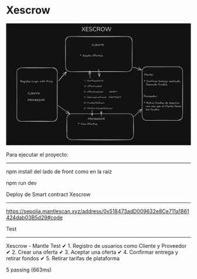 # Xescrow



![alt text](image.png)



Para ejecutar el proyecto:
*******************************

npm install del lado de front como en la raíz

npm run dev

Deploy de Smart contract Xescrow
*******************************

https://sepolia.mantlescan.xyz/address/0x518473adD009632e8Ce711a1861424dab03B5d29#code


Test
*******************************

  Xescrow - Mantle Test
    ✔ 1. Registro de usuarios como Cliente y Proveedor
    ✔ 2. Crear una oferta
    ✔ 3. Aceptar una oferta
    ✔ 4. Confirmar entrega y retirar fondos
    ✔ 5. Retirar tarifas de plataforma


  5 passing (663ms)
